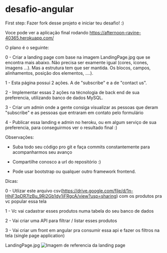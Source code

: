 # desafio-angular

First step: Fazer fork desse projeto e iniciar teu desafio! :)

Voce pode ver a aplicação final rodando https://afternoon-ravine-40365.herokuapp.com/

O plano é o seguinte:

0 - Criar a landing page com base na imagem LandingPage.jpg que se encontra mais abaixo. Não precisa ser examente igual (cores, ícones, imagens ...). Mas a estrutura tem que ser mantida. Os blocos, campos, alinhamentos, posição dos elementos, ....). 

1 - Esta página possui 2 ações. A de "subscribe" e a de "contact us". 

2 - Implementar essas 2 ações na técnologia de back end de sua preferencia, utilizando banco de dados MySQL.

3 - Criar um admin onde a gente consiga visualizar as pessoas que deram "subscribe" e as pessoas que entraram em contato pelo formulário

4 - Publicar essa landing e admin no heroku, ou em algum serviço de sua preferencia, para conseguirmos ver o resultado final :)

Observações:

- Suba todo seu código pro git e faça commits constantemente para acompanharmos seu avanço

- Compartilhe conosco a url do repositório :)

- Pode usar bootstrap ou qualquer outro framework frontend.

Dicas:

0 - Utlizar este arquivo csv(https://drive.google.com/file/d/1n-HhjF3pDR7lzBu_9Ri2Gb1dy1iFRgcA/view?usp=sharing) com os produtos pra vc popular essa tela

1 - Vc vai cadastrar esses produtos numa tabela do seu banco de dados

2 - Vai criar uma API para filtrar / listar esses produtos

3 - Vai criar um front em angular pra consumir essa api e fazer os filtros na tela (single page application)


LandingPage.jpg
![Imagem de referencia da landing page](https://i.imgur.com/q3buhL4.jpg)

